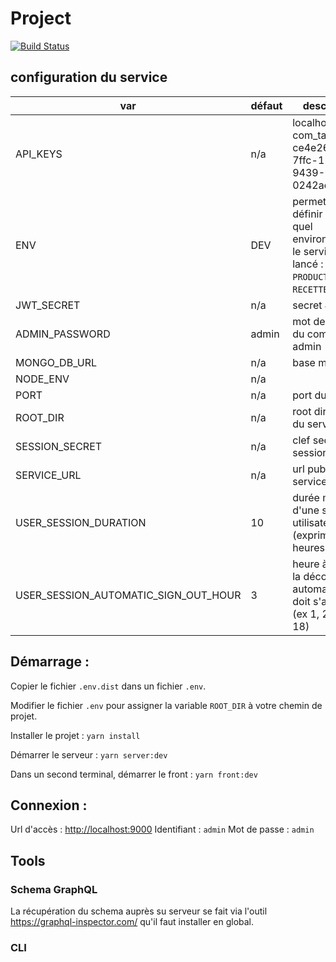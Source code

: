 # Project

[![Build Status](https://drone.fasst.tech/api/badges/fasst/com_tailwind-oav/status.svg)](https://drone.fasst.tech/fasst/com_tailwind-oav)

## configuration du service
| var                                  | défaut | description                                                                                     |
| ------------------------------------ | ------ | ----------------------------------------------------------------------------------------------- |
| API_KEYS                             | n/a    | localhost:9000 com_tailwind ce4e26b2-7ffc-11eb-9439-0242ac130002                                 |
| ENV                                  | DEV    | permet de définir dans quel environnement le service est lancé : `PRODUCTION`, `RECETTE`, `DEV` |
| JWT_SECRET                           | n/a    | secret JWT                                                                                      |
| ADMIN_PASSWORD                       | admin  | mot de passe du compte admin                                                                    |
| MONGO_DB_URL                         | n/a    | base mongoDB                                                                                    |
| NODE_ENV                             | n/a    |                                                                                                 |
| PORT                                 | n/a    | port du service                                                                                 |
| ROOT_DIR                             | n/a    | root directory du service                                                                       |
| SESSION_SECRET                       | n/a    | clef secrete de session                                                                         |
| SERVICE_URL                          | n/a    | url publique du service                                                                         |
| USER_SESSION_DURATION                | 10     | durée max d'une session utilisateur (exprimé en heures)                                         |
| USER_SESSION_AUTOMATIC_SIGN_OUT_HOUR | 3      | heure à laquelle la déconnexion automatique doit s'appliquer (ex 1, 2, 3, 17, 18)               |

## Démarrage : 

Copier le fichier `.env.dist` dans un fichier `.env`.

Modifier le fichier `.env` pour assigner la variable `ROOT_DIR` à votre chemin de projet.

Installer le projet : `yarn install`

Démarrer le serveur : `yarn server:dev`

Dans un second terminal, démarrer le front : `yarn front:dev`

## Connexion :

Url d'accès : [http://localhost:9000](http://localhost:9000)
Identifiant : `admin`
Mot de passe : `admin`

## Tools
### Schema GraphQL

La récupération du schema auprès su serveur se fait via l'outil https://graphql-inspector.com/ qu'il faut installer en global.

### CLI


